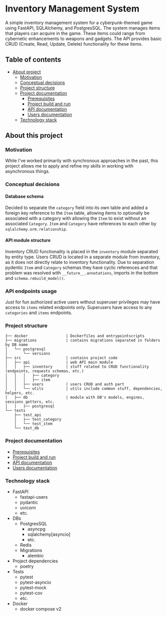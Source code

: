 # Inventory Management System

A simple inventory management system for a cyberpunk-themed game
using FastAPI, SQLAlchemy, and PostgresSQL. The system manages items that players can
acquire in the game. These items could range from cybernetic enhancements to weapons and
gadgets. The API provides basic CRUD (Create, Read, Update, Delete) functionality for these
items.

## Table of contents

- [About project](#about-this-project)
    - [Motivation](#motivation)
    - [Conceptual decisions](#conceptual-decisions)
    - [Project structure](#project-structure)
    - [Project documentation](#project-documentation)
        - [Prerequisites](docs/PREREQUISITES.md)
        - [Project build and run](docs/README.md)
        - [API documentation](docs/api/README.md)
        - [Users documentation](docs/users/README.md)
    - [Technology stack](#technology-stack)

## About this project

### Motivation

While I've worked primarily with synchronous approaches in the past, this project allows me to apply and refine my
skills in working with asynchronous things.

### Conceptual decisions

#### Database schema

Decided to separate the `category` field into its own table and added a foreign key reference to the `Item` table,
allowing items to optionally be associated with a category with allowing the `Item` to exist without an associated
`Category`. `Item` and `Category` have references to each other by `sqlalchemy.orm.relationship`.

#### API module structure

Inventory CRUD functionality is placed in the `inventory` module separated by entity type.
Users CRUD is located in a separate module from inventory, as it does not directly relate to inventory functionality.
Due to separation pydentic `Item` and `Category` schemas they have cyclic references and that problem was resolved with
`__future__.annotations`, imports in the bottom and `schema.rebuild_model()`.

### API endpoints usage

Just for fun authorized active users without superuser privileges may have access to `items` related endpoints only.
Superusers have access to any `categories` and `items` endpoints.

### Project structure

```
├── docker                 | Dockerfiles and entrypointscripts 
├── migrations             | contains migrations separated in folders by DB name
│   └── postgresql
│       └── versions
├── src                    | contains project code
│   ├── api                | web API main module 
│   │   ├── inventory      | stuff related to CRUD functionality (endpoints, requests schemas, etc.)
│   │   │   ├── category
│   │   │   ├── item
│   │   ├── users          | users CRUD and auth part
│   │   └── utils          | utils include common stuff, dependencies, helpers, etc.
│   ├── db                 | module with DB's models, engines, sessions getters, etc.
│   │   ├── postgresql
└── tests
    ├── test_api
    │   ├── test_category
    │   └── test_item
    └── test_db

```

### Project documentation

- [Prerequisites](docs/PREREQUISITES.md)
- [Project build and run](docs/README.md)
- [API documentation](docs/api/README.md)
- [Users documentation](docs/users/README.md)

### Technology stack

- FastAPI
    - fastapi-users
    - pydantic
    - uvicorn
    - etc.
- DBs
    - PostgresSQL
        - asyncpg
        - sqlalchemy[asyncio]
        - etc.
    - Redis
    - Migrations
        - alembic
- Project dependencies
    - poetry
- Tests
    - pytest
    - pytest-asyncio
    - pytest-mock
    - pytest-cov
    - etc.
- Docker
    - docker compose v2
